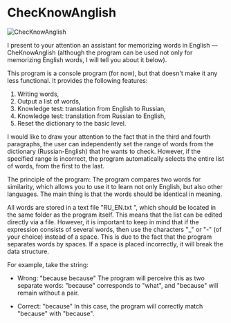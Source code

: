 # ChecKnowAnglish
![ChecKnowAnglish](https://github.com/user-attachments/assets/e1f1e9ac-3877-47ff-8a21-f370470cb5c0)

I present to your attention an assistant for memorizing words in English — CheKnowAnglish (although the program can be used not only for memorizing English words, I will tell you about it below).

This program is a console program (for now), but that doesn't make it any less functional. It provides the following features:
1) Writing words,
2) Output a list of words,
3) Knowledge test: translation from English to Russian,
4) Knowledge test: translation from Russian to English,
5) Reset the dictionary to the basic level.

I would like to draw your attention to the fact that in the third and fourth paragraphs, the user can independently set the range of words from the dictionary (Russian-English) that he wants to check. However, if the specified range is incorrect, the program automatically selects the entire list of words, from the first to the last.

The principle of the program:
The program compares two words for similarity, which allows you to use it to learn not only English, but also other languages. The main thing is that the words should be identical in meaning.

All words are stored in a text file "RU_EN.txt ", which should be located in the same folder as the program itself. This means that the list can be edited directly via a file. However, it is important to keep in mind that if the expression consists of several words, then use the characters "_" or "-" (of your choice) instead of a space. This is due to the fact that the program separates words by spaces. If a space is placed incorrectly, it will break the data structure.

For example, take the string:

- Wrong: "because because"
The program will perceive this as two separate words: "because" corresponds to "what", and "because" will remain without a pair.

- Correct: "because"
In this case, the program will correctly match "because" with "because".
